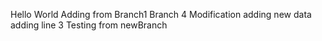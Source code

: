 Hello World
Adding from Branch1
Branch 4 Modification
adding new data
adding line 3
Testing from newBranch
